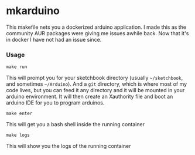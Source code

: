 # mkarduino

This makefile nets you a dockerized arduino application.  I made this as
the community AUR packages were giving me issues awhile back.  Now that
it's in docker I have not had an issue since.


### Usage

`make run` 

This will prompt you for your sketchbook directory (usually
`~/sketchbook`, and sometimes `~/Arduino`). And a `git` directory, which
is where most of my code lives, but you can feed it any directory and it
will be mounted in your arduino environment. It will then create an
Xauthority file and boot an arduino IDE for you to program arduinos.

`make enter`

This will get you a bash shell inside the running container

`make logs`

This will show you the logs of the running container
